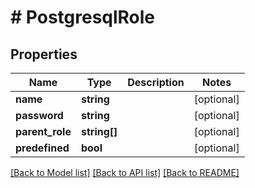 # # PostgresqlRole

## Properties

Name | Type | Description | Notes
------------ | ------------- | ------------- | -------------
**name** | **string** |  | [optional]
**password** | **string** |  | [optional]
**parent_role** | **string[]** |  | [optional]
**predefined** | **bool** |  | [optional]

[[Back to Model list]](../../README.md#models) [[Back to API list]](../../README.md#endpoints) [[Back to README]](../../README.md)
